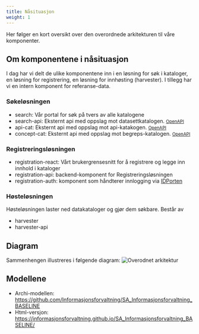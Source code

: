 ```yaml
---
title: Nåsituasjon
weight: 1
---
```


Her følger en kort oversikt over den overordnede arkitekturen til våre komponenter.
## Om komponentene i nåsituasjon
I dag har vi delt de ulike komponentene inn i en løsning for søk i kataloger, en løsning for registrering, en løsning for innhøsting (harvester). I tillegg har vi en intern komponent for referanse-data.

### Søkeløsningen
* search: Vår portal for søk på tvers av alle katalogene
* search-api: Eksternt api med oppslag mot datasettkatalogen. <small>[OpenAPI](https://raw.githubusercontent.com/brreg/openAPI/master/specs/fdk.yaml)</small>
* api-cat: Eksternt api med oppslag mot api-katakogen. <small>[OpenAPI](https://raw.githubusercontent.com/brreg/openAPI/master/specs/api-cat.yaml)</small>
* concept-cat: Eksternt api med oppslag mot begreps-katalogen. <small>[OpenAPI](https://raw.githubusercontent.com/brreg/openAPI/master/specs/begrep-cat.yaml)</small>

### Registreringsløsningen
* registration-react: Vårt brukergrensesnitt for å registrere og legge inn innhold i kataloger
* registration-api: backend-komponent for Registreringsløsningen
* registration-auth: komponent som håndterer innlogging via [IDPorten](https://eid.difi.no/nb/id-porten)

### Høsteløsningen
Høsteløsningen laster ned datakataloger og gjør dem søkbare. Består av

* harvester
* harvester-api

## Diagram
Sammenhengen illustreres i følgende diagram:
![Overodnet arkitektur](overordnet_arkitektur_baseline.svg)

## Modellene

* Archi-modellen: https://github.com/Informasjonsforvaltning/SA_Informasjonsforvaltning_BASELINE
* Html-versjon: https://informasjonsforvaltning.github.io/SA_Informasjonsforvaltning_BASELINE/
